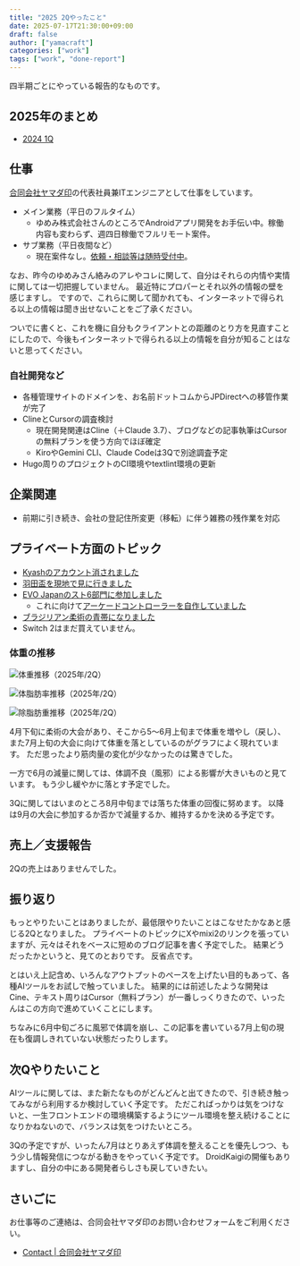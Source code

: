```yaml
---
title: "2025 2Qやったこと"
date: 2025-07-17T21:30:00+09:00
draft: false
author: ["yamacraft"]
categories: ["work"]
tags: ["work", "done-report"]
---
```


四半期ごとにやっている報告的なものです。

## 2025年のまとめ

* [2024 1Q](/note/yamacraft-2025-1q-done/)

## 仕事

[合同会社ヤマダ印](https://yamadajirushi.co.jp/)の代表社員兼ITエンジニアとして仕事をしています。

* メイン業務（平日のフルタイム）
  * ゆめみ株式会社さんのところでAndroidアプリ開発をお手伝い中。稼働内容も変わらず、週四日稼働でフルリモート案件。
* サブ業務（平日夜間など）
  * 現在案件なし。[依頼・相談等は随時受付中](/detail-second-job/)。

なお、昨今のゆめみさん絡みのアレやコレに関して、自分はそれらの内情や実情に関しては一切把握していません。
最近特にプロパーとそれ以外の情報の壁を感じますし。
ですので、これらに関して聞かれても、インターネットで得られる以上の情報は聞き出せないことをご了承ください。

ついでに書くと、これを機に自分もクライアントとの距離のとり方を見直すことにしたので、今後もインターネットで得られる以上の情報を自分が知ることはないと思ってください。

### 自社開発など

* 各種管理サイトのドメインを、お名前ドットコムからJPDirectへの移管作業が完了
* ClineとCursorの調査検討
  * 現在開発関連はCline（＋Claude 3.7）、ブログなどの記事執筆はCursorの無料プランを使う方向でほぼ確定
  * KiroやGemini CLI、Claude Codeは3Qで別途調査予定
* Hugo周りのプロジェクトのCI環境やtextlint環境の更新

## 企業関連

* 前期に引き続き、会社の登記住所変更（移転）に伴う雑務の残作業を対応

## プライベート方面のトピック

* [Kyashのアカウント消されました](https://x.com/yamacraft/status/1907750684247593153)
* [羽田盃を現地で見に行きました](https://mixi.social/@yamacraft/posts/69d9555d-7ff5-45d2-882c-348978aa8128)
* [EVO Japanのスト6部門に参加しました](https://x.com/yamacraft/status/1920803291828511105)
  * これに向けて[アーケードコントローラーを自作していました](https://mixi.social/@yamacraft/posts/55891345-12f3-4e75-bff9-64a846b707b1)
* [ブラジリアン柔術の青帯になりました](https://x.com/yamacraft/status/1939237974677352960)
* Switch 2はまだ買えていません。

### 体重の推移

![体重推移（2025年/2Q）](/note/image/yamacraft-2025-2q-done/2q_chart_weight.png)

![体脂肪率推移（2025年/2Q）](/note/image/yamacraft-2025-2q-done/2q_chart_bfp.png)

![除脂肪重推移（2025年/2Q）](/note/image/yamacraft-2025-2q-done/2q_chart_lbm.png)

4月下旬に柔術の大会があり、そこから5〜6月上旬まで体重を増やし（戻し）、また7月上旬の大会に向けて体重を落としているのがグラフによく現れています。
ただ思ったより筋肉量の変化が少なかったのは驚きでした。

一方で6月の減量に関しては、体調不良（風邪）による影響が大きいものと見ています。
もう少し緩やかに落とす予定でした。

3Qに関してはいまのところ8月中旬までは落ちた体重の回復に努めます。
以降は9月の大会に参加するか否かで減量するか、維持するかを決める予定です。

## 売上／支援報告

2Qの売上はありませんでした。

## 振り返り

もっとやりたいことはありましたが、最低限やりたいことはこなせたかなあと感じる2Qとなりました。
プライベートのトピックにXやmixi2のリンクを張っていますが、元々はそれをベースに短めのブログ記事を書く予定でした。
結果どうだったかというと、見てのとおりです。
反省点です。

とはいえ上記含め、いろんなアウトプットのペースを上げたい目的もあって、各種AIツールをお試しで触っていました。
結果的には前述したような開発はCine、テキスト周りはCursor（無料プラン）が一番しっくりきたので、いったんはこの方向で進めていくことにします。

ちなみに6月中旬ごろに風邪で体調を崩し、この記事を書いている7月上旬の現在も復調しきれていない状態だったりします。

## 次Qやりたいこと

AIツールに関しては、また新たなものがどんどんと出てきたので、引き続き触ってみながら利用するか検討していく予定です。
ただこればっかりは気をつけないと、一生フロントエンドの環境構築するようにツール環境を整え続けることになりかねないので、バランスは気をつけたいところ。

3Qの予定ですが、いったん7月はとりあえず体調を整えることを優先しつつ、もう少し情報発信につながる動きをやっていく予定です。
DroidKaigiの開催もありますし、自分の中にある開発者らしさも戻していきたい。

## さいごに

お仕事等のご連絡は、合同会社ヤマダ印のお問い合わせフォームをご利用ください。

* [Contact \| 合同会社ヤマダ印](https://yamadajirushi.co.jp/contact/)
